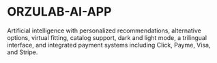 # ORZULAB-AI-APP
Artificial intelligence with personalized recommendations, alternative options, virtual fitting, catalog support, dark and light mode, a trilingual interface, and integrated payment systems including Click, Payme, Visa, and Stripe.
